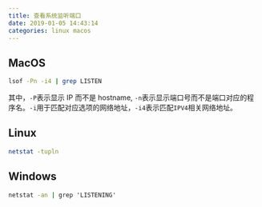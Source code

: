 ```yaml
---
title: 查看系统监听端口
date: 2019-01-05 14:43:14
categories: linux macos
---
```


## MacOS

```zsh
lsof -Pn -i4 | grep LISTEN
```

其中，`-P`表示显示 IP 而不是 hostname, `-n`表示显示端口号而不是端口对应的程序名。`-i`用于匹配对应选项的网络地址，`-i4`表示匹配`IPV4`相关网络地址。

## Linux

```zsh
netstat -tupln
```

## Windows

```cmd
netstat -an | grep 'LISTENING'
```